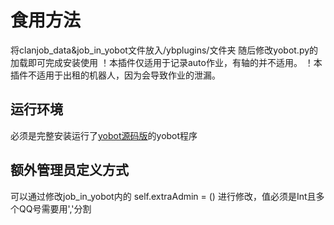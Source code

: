 # 食用方法

将clanjob_data&job_in_yobot文件放入/ybplugins/文件夹
随后修改yobot.py的加载即可完成安装使用
！本插件仅适用于记录auto作业，有轴的并不适用。
！本插件不适用于出租的机器人，因为会导致作业的泄漏。

## 运行环境

必须是完整安装运行了[yobot源码版](https://github.com/yuudi/yobot)的yobot程序

## 额外管理员定义方式

可以通过修改job_in_yobot内的 self.extraAdmin = () 进行修改，值必须是Int且多个QQ号需要用','分割
